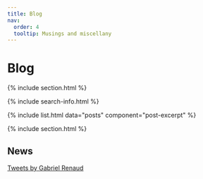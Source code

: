 ```yaml
---
title: Blog
nav:
  order: 4
  tooltip: Musings and miscellany
---
```


# <i class="fas fa-feather-alt"></i>Blog

{% include section.html %}

{% include search-info.html %}

{% include list.html data="posts" component="post-excerpt" %}

{% include section.html %}

## News

<!-- Twitter embeds from https://publish.twitter.com/ -->

<a class="twitter-timeline" data-width="400" align="left" data-height="400"  href="https://twitter.com/gabrielylr">Tweets by Gabriel Renaud</a> <script async src="https://platform.twitter.com/widgets.js" charset="utf-8"></script> 

<p>
<p>
<p>
<p>

<!-- <iframe allow="autoplay *; encrypted-media *; fullscreen *; clipboard-write" frameborder="0" height="175" style="width:100%;max-width:660px;overflow:hidden;background:transparent;" sandbox="allow-forms allow-popups allow-same-origin allow-scripts allow-storage-access-by-user-activation allow-top-navigation-by-user-activation" src="https://embed.podcasts.apple.com/us/podcast/plasmid-classification-and-binning-with-sergio/id1227281398?i=1000461151908"></iframe> -->
